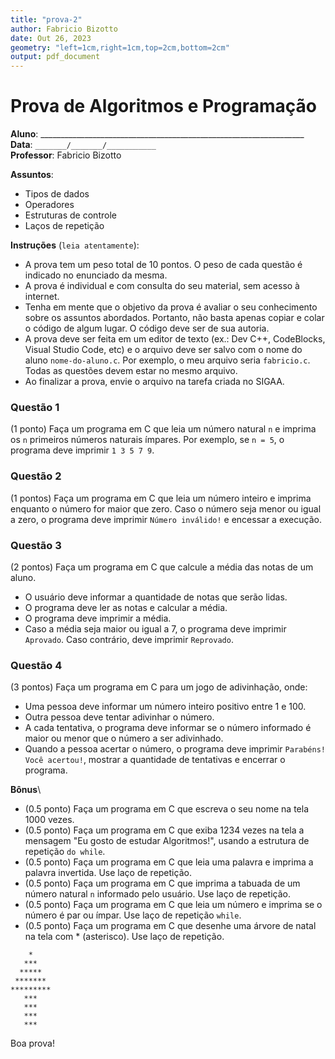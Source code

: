 ```yaml
---
title: "prova-2"
author: Fabricio Bizotto
date: Out 26, 2023
geometry: "left=1cm,right=1cm,top=2cm,bottom=2cm"
output: pdf_document
---
```

# Prova de Algoritmos e Programação

**Aluno**: __________________________________________________________________
**Data**: `_______/_______/___________`\
**Professor**: Fabricio Bizotto

__Assuntos__:
- Tipos de dados
- Operadores
- Estruturas de controle
- Laços de repetição

__Instruções__ (`leia atentamente`):
 - A prova tem um peso total de 10 pontos. O peso de cada questão é indicado no enunciado da mesma.
 - A prova é individual e com consulta do seu material, sem acesso à internet.
 - Tenha em mente que o objetivo da prova é avaliar o seu conhecimento sobre os assuntos abordados. Portanto, não basta apenas copiar e colar o código de algum lugar. O código deve ser de sua autoria.
 - A prova deve ser feita em um editor de texto (ex.: Dev C++, CodeBlocks, Visual Studio Code, etc) e o arquivo deve ser salvo com o nome do aluno `nome-do-aluno.c`. Por exemplo, o meu arquivo seria `fabricio.c`. Todas as questões devem estar no mesmo arquivo.
 - Ao finalizar a prova, envie o arquivo na tarefa criada no SIGAA.

### Questão 1

(1 ponto) Faça um programa em C que leia um número natural `n` e imprima os `n` primeiros números naturais ímpares. Por exemplo, se `n = 5`, o programa deve imprimir `1 3 5 7 9`.

### Questão 2

(1 pontos) Faça um programa em C que leia um número inteiro e imprima enquanto o número for maior que zero. Caso o número seja menor ou igual a zero, o programa deve imprimir `Número inválido!` e encessar a execução.

### Questão 3

(2 pontos) Faça um programa em C que calcule a média das notas de um aluno.
 - O usuário deve informar a quantidade de notas que serão lidas.
 - O programa deve ler as notas e calcular a média.
 - O programa deve imprimir a média.
 - Caso a média seja maior ou igual a 7, o programa deve imprimir `Aprovado`. Caso contrário, deve imprimir `Reprovado`.

### Questão 4

(3 pontos) Faça um programa em C para um jogo de adivinhação, onde:
 - Uma pessoa deve informar um número inteiro positivo entre 1 e 100.
 - Outra pessoa deve tentar adivinhar o número. 
 - A cada tentativa, o programa deve informar se o número informado é maior ou menor que o número a ser adivinhado.
 - Quando a pessoa acertar o número, o programa deve imprimir `Parabéns! Você acertou!`, mostrar a quantidade de tentativas e encerrar o programa.


__Bônus__\
 - (0.5 ponto) Faça um programa em C que escreva o seu nome na tela 1000 vezes.
 - (0.5 ponto) Faça um programa em C que exiba 1234 vezes na tela a mensagem "Eu gosto de estudar Algoritmos!", usando a estrutura de repetição `do while`.
 - (0.5 ponto) Faça um programa em C que leia uma palavra e imprima a palavra invertida. Use laço de repetição.
 - (0.5 ponto) Faça  um programa em C que imprima a tabuada de um número natural `n` informado pelo usuário. Use laço de repetição.
 - (0.5 ponto) Faça um programa em C que leia um número e imprima se o número é par ou ímpar. Use laço de repetição `while`.
 - (0.5 ponto) Faça um programa em C que desenhe uma árvore de natal na tela com * (asterisco). Use laço de repetição.

```
    *
   ***
  *****
 *******
*********
   ***
   ***
   ***
   ***
 ```	



Boa prova!